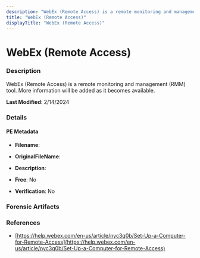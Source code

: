 ```yaml
---
description: "WebEx (Remote Access) is a remote monitoring and management (RMM) tool. More information will be added as it becomes available."
title: "WebEx (Remote Access)"
displayTitle: "WebEx (Remote Access)"
---
```




# WebEx (Remote Access)


### Description

WebEx (Remote Access) is a remote monitoring and management (RMM) tool. More information will be added as it becomes available.



**Last Modified**: 2/14/2024

### Details


#### PE Metadata
- **Filename**: 
- **OriginalFileName**: 
- **Description**: 


- **Free**: No

- **Verification**: No





### Forensic Artifacts







### References
- [https://help.webex.com/en-us/article/nyc3q0b/Set-Up-a-Computer-for-Remote-Access](https://help.webex.com/en-us/article/nyc3q0b/Set-Up-a-Computer-for-Remote-Access)


